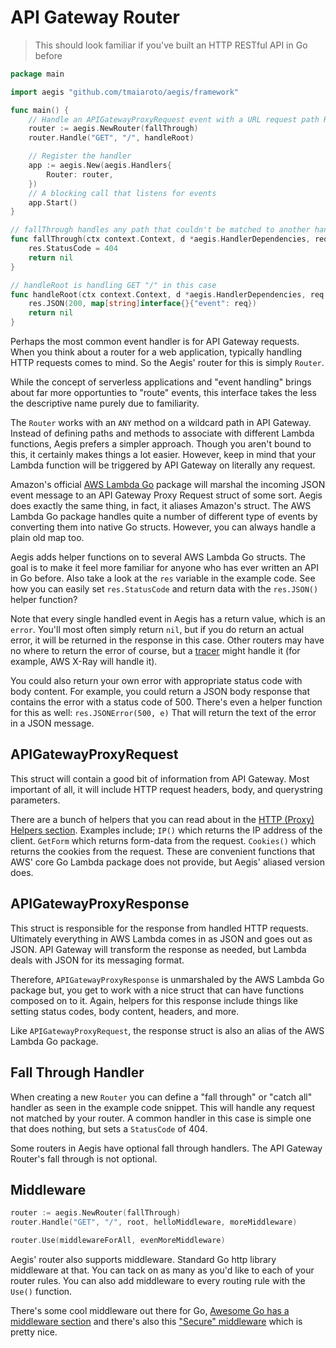 # API Gateway Router

> This should look familiar if you've built an HTTP RESTful API in Go before

```go
package main

import aegis "github.com/tmaiaroto/aegis/framework"

func main() {
    // Handle an APIGatewayProxyRequest event with a URL request path Router
    router := aegis.NewRouter(fallThrough)
    router.Handle("GET", "/", handleRoot)

    // Register the handler
    app := aegis.New(aegis.Handlers{
        Router: router,
    })
    // A blocking call that listens for events
    app.Start()
}

// fallThrough handles any path that couldn't be matched to another handler
func fallThrough(ctx context.Context, d *aegis.HandlerDependencies, req *aegis.APIGatewayProxyRequest, res *aegis.APIGatewayProxyResponse, params url.Values) error {
    res.StatusCode = 404
    return nil
}

// handleRoot is handling GET "/" in this case
func handleRoot(ctx context.Context, d *aegis.HandlerDependencies, req *aegis.APIGatewayProxyRequest, res *aegis.APIGatewayProxyResponse, params url.Values) error {
    res.JSON(200, map[string]interface{}{"event": req})
    return nil
}
```

Perhaps the most common event handler is for API Gateway requests. When you think about a router for a web
application, typically handling HTTP requests comes to mind. So the Aegis' router for this is simply `Router`.

While the concept of serverless applications and "event handling" brings about far more opportunties to "route"
events, this interface takes the less the descriptive name purely due to familiarity.

The `Router` works with an `ANY` method on a wildcard path in API Gateway. Instead of defining paths and methods
to associate with different Lambda functions, Aegis prefers a simpler approach. Though you aren't bound to this,
it certainly makes things a lot easier. However, keep in mind that your Lambda function will be triggered by
API Gateway on literally any request.

Amazon's official <a href="https://github.com/aws/aws-lambda-go" target="_blank">AWS Lambda Go</a> package will
marshal the incoming JSON event message to an API Gateway Proxy Request struct of some sort. Aegis does exactly
the same thing, in fact, it aliases Amazon's struct. The AWS Lambda Go package handles quite a number of different
type of events by converting them into native Go structs. However, you can always handle a plain old map too.

Aegis adds helper functions on to several AWS Lambda Go structs. The goal is to make it feel more familiar for anyone
who has ever written an API in Go before. Also take a look at the `res` variable in the example code. See how you
can easily set `res.StatusCode` and return data with the `res.JSON()` helper function?

Note that every single handled event in Aegis has a return value, which is an `error`. You'll most often simply
return `nil`, but if you do return an actual error, it will be returned in the response in this case. Other routers
may have no where to return the error of course, but a [tracer](/handler-dependencies/#tracer) might handle it
(for example, AWS X-Ray will handle it).

You could also return your own error with appropriate status code with body content. For example, you could return
a JSON body response that contains the error with a status code of 500. There's even a helper function for this as
well: `res.JSONError(500, e)` That will return the text of the error in a JSON message.

## APIGatewayProxyRequest

This struct will contain a good bit of information from API Gateway. Most important of all, it will include HTTP
request headers, body, and querystring parameters.

There are a bunch of helpers that you can read about in the [HTTP (Proxy) Helpers section](/helpers/#http-proxy-helpers).
Examples include; `IP()` which returns the IP address of the client. `GetForm` which returns form-data from the request.
`Cookies()` which returns the cookies from the request. These are convenient functions that AWS' core Go Lambda package
does not provide, but Aegis' aliased version does.

## APIGatewayProxyResponse

This struct is responsible for the response from handled HTTP requests. Ultimately everything in AWS Lambda comes
in as JSON and goes out as JSON. API Gateway will transform the response as needed, but Lambda deals with JSON for
its messaging format.

Therefore, `APIGatewayProxyResponse` is unmarshaled by the AWS Lambda Go package but, you get to work with a nice
struct that can have functions composed on to it. Again, helpers for this response include things like setting status
codes, body content, headers, and more.

Like `APIGatewayProxyRequest`, the response struct is also an alias of the AWS Lambda Go package.

## Fall Through Handler

When creating a new `Router` you can define a "fall through" or "catch all" handler as seen in the example code snippet.
This will handle any request not matched by your router. A common handler in this case is simple one that does nothing,
but sets a `StatusCode` of 404.

<aside class="note-info">
<i class="fas fa-info-circle"></i> Some routers in Aegis have optional fall through handlers. The API Gateway Router's fall through is not optional.
</aside>

## Middleware

```go
router := aegis.NewRouter(fallThrough)
router.Handle("GET", "/", root, helloMiddleware, moreMiddleware)

router.Use(middlewareForAll, evenMoreMiddleware)
```

Aegis' router also supports middleware. Standard Go http library middleware at that. You can tack on as many as you'd like
to each of your router rules. You can also add middleware to every routing rule with the `Use()` function.

There's some cool middleware out there for Go,
<a href="https://github.com/avelino/awesome-go#actual-middlewares" target="_blank">Awesome Go has a middleware section</a> and
there's also this <a href="https://github.com/unrolled/secure" target="_blank">"Secure" middleware</a> which is pretty nice.